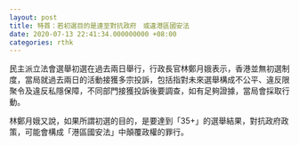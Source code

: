 ```yaml
---
layout: post
title: 特首：若初選目的是達至對抗政府　或違港區國安法
date: 2020-07-13 22:41:34.000000000 +08:00
categories: rthk
---
```


民主派立法會選舉初選在過去兩日舉行，行政長官林鄭月娥表示，香港並無初選制度，當局就過去兩日的活動接獲多宗投訴，包括指對未來選舉構成不公平、違反限聚令及違反私隱保障，不同部門接獲投訴後要調查，如有足夠證據，當局會採取行動。

林鄭月娥又說，如果所謂初選的目的，是要達到「35+」的選舉結果，對抗政府政策，可能會構成「港區國安法」中顛覆政權的罪行。
